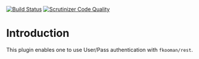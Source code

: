 [![Build Status](https://travis-ci.org/fkooman/php-lib-rest-plugin-authentication-userpass.svg?branch=master)](https://travis-ci.org/fkooman/php-lib-rest-plugin-authentication-userpass)
[![Scrutinizer Code Quality](https://scrutinizer-ci.com/g/fkooman/php-lib-rest-plugin-authentication-userpass/badges/quality-score.png?b=master)](https://scrutinizer-ci.com/g/fkooman/php-lib-rest-plugin-authentication-userpass/?branch=master)

# Introduction
This plugin enables one to use User/Pass authentication with `fkooman/rest`.
